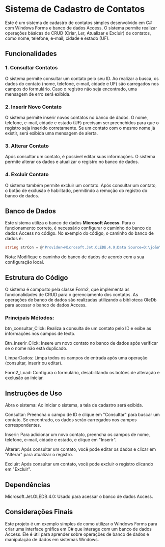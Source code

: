# Sistema de Cadastro de Contatos

Este é um sistema de cadastro de contatos simples desenvolvido em C# com Windows Forms e banco de dados Access. O sistema permite realizar operações básicas de CRUD (Criar, Ler, Atualizar e Excluir) de contatos, como nome, telefone, e-mail, cidade e estado (UF).

## Funcionalidades

### 1. **Consultar Contatos**
   O sistema permite consultar um contato pelo seu ID. Ao realizar a busca, os dados do contato (nome, telefone, e-mail, cidade e UF) são carregados nos campos do formulário. Caso o registro não seja encontrado, uma mensagem de erro será exibida.

### 2. **Inserir Novo Contato**
   O sistema permite inserir novos contatos no banco de dados. O nome, telefone, e-mail, cidade e estado (UF) precisam ser preenchidos para que o registro seja inserido corretamente. Se um contato com o mesmo nome já existir, será exibida uma mensagem de alerta.

### 3. **Alterar Contato**
   Após consultar um contato, é possível editar suas informações. O sistema permite alterar os dados e atualizar o registro no banco de dados.

### 4. **Excluir Contato**
   O sistema também permite excluir um contato. Após consultar um contato, o botão de exclusão é habilitado, permitindo a remoção do registro do banco de dados.

## Banco de Dados

Este sistema utiliza o banco de dados **Microsoft Access**. Para o funcionamento correto, é necessário configurar o caminho do banco de dados Access no código. No exemplo do código, o caminho do banco de dados é:

```csharp
string strCon = @"Provider=Microsoft.Jet.OLEDB.4.0;Data Source=D:\joão\bd_22_banco.mdb";
```
Nota: Modifique o caminho do banco de dados de acordo com a sua configuração local.
## Estrutura do Código
O sistema é composto pela classe Form2, que implementa as funcionalidades de CRUD para o gerenciamento dos contatos. As operações de banco de dados são realizadas utilizando a biblioteca OleDb para acessar o banco de dados Access.

### Principais Métodos:
btn_consultar_Click: Realiza a consulta de um contato pelo ID e exibe as informações nos campos de texto.

Btn_inserir_Click: Insere um novo contato no banco de dados após verificar se o nome não está duplicado.

LimparDados: Limpa todos os campos de entrada após uma operação (consultar, inserir ou editar).

Form2_Load: Configura o formulário, desabilitando os botões de alteração e exclusão ao iniciar.

## Instruções de Uso
Abra o sistema: Ao iniciar o sistema, a tela de cadastro será exibida.

Consultar: Preencha o campo de ID e clique em "Consultar" para buscar um contato. Se encontrado, os dados serão carregados nos campos correspondentes.

Inserir: Para adicionar um novo contato, preencha os campos de nome, telefone, e-mail, cidade e estado, e clique em "Inserir".

Alterar: Após consultar um contato, você pode editar os dados e clicar em "Alterar" para atualizar o registro.

Excluir: Após consultar um contato, você pode excluir o registro clicando em "Excluir".

## Dependências
Microsoft.Jet.OLEDB.4.0: Usado para acessar o banco de dados Access.

## Considerações Finais
Este projeto é um exemplo simples de como utilizar o Windows Forms para criar uma interface gráfica em C# que interage com um banco de dados Access. Ele é útil para aprender sobre operações de banco de dados e manipulação de dados em sistemas Windows.
